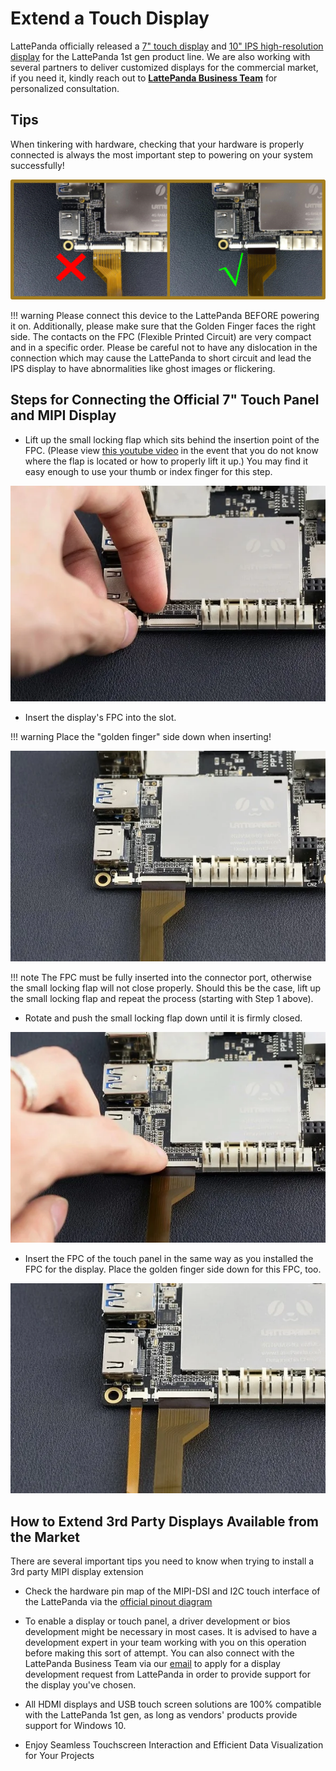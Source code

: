 # Extend a Touch Display

LattePanda officially released a [7" touch display](https://www.dfrobot.com/product-1413.html) and [10" IPS high-resolution display](https://www.dfrobot.com/product-1657.html) for the LattePanda 1st gen product line. 
We are also working with several partners to deliver customized displays for the commercial market, if you need it, kindly reach out to [**LattePanda Business Team**](mailto:lattepanda@outlook.com) for personalized consultation.

## Tips 
When tinkering with hardware, checking that your hardware is properly connected is always the most important step to powering on your system successfully!

![](../../assets/images/LP%20V1/touc_hdisplay/bitmap.webp)

!!! warning
    Please connect this device to the LattePanda BEFORE powering it on. Additionally, please make sure that the Golden Finger faces the right side. The contacts on the FPC (Flexible Printed Circuit) are very compact and in a specific order. Please be careful not to have any dislocation in the connection which may cause the LattePanda to short circuit and lead the IPS display to have abnormalities like ghost images or flickering.

## Steps for Connecting the Official 7" Touch Panel and MIPI Display

* Lift up the small locking flap which sits behind the insertion point of the FPC. (Please view [this youtube video](https://youtu.be/j7o6CBNUmt4?t=192) in the event that you do not know where the flap is located or how to properly lift it up.) You may find it easy enough to use your thumb or index finger for this step.

![](../../assets/images/LP%20V1/touc_hdisplay/6W4A0100.webp)

* Insert the display's FPC into the slot.

!!! warning
    Place the "golden finger" side down when inserting!

![](../../assets/images/LP%20V1/touc_hdisplay/6W4A0102.webp)

!!! note
    The FPC must be fully inserted into the connector port, otherwise the small locking flap will not close properly. Should this be the case, lift up the small locking flap and repeat the process (starting with Step 1 above).

* Rotate and push the small locking flap down until it is firmly closed.

![](../../assets/images/LP%20V1/touc_hdisplay/6W4A0103.webp)

* Insert the FPC of the touch panel in the
   same way as you installed the FPC for the display. Place the golden finger side down for this FPC, too.

![](../../assets/images/LP%20V1/touc_hdisplay/6W4A0104.webp)


## How to Extend 3rd Party Displays Available from the Market

There are several important tips you need to know when trying to install a 3rd party MIPI display extension

* Check the hardware pin map of the MIPI-DSI and I2C touch interface of the LattePanda via the [official pinout diagram](hardware_introduction.md)

* To enable a display or touch panel, a driver development or bios development might be necessary in most cases. It is advised to have a development expert in your team working with you on this operation before making this sort of attempt. You can also connect with the LattePanda Business Team via our [email](mailto:lattepanda@outlook.com) to apply for a display development request from LattePanda in order to provide support for the display you've chosen. 

* All HDMI displays and USB touch screen solutions are 100% compatible with the LattePanda 1st gen, as long as vendors' products provide support for Windows 10.

* Enjoy Seamless Touchscreen Interaction and Efficient Data Visualization for Your Projects
